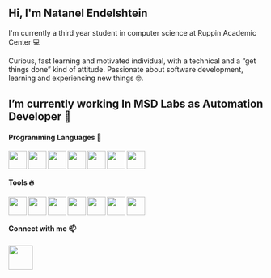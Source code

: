 ## Hi, I'm Natanel Endelshtein

I'm currently a third year student in computer science at Ruppin Academic Center 💻

Curious, fast learning and motivated individual, with a technical and a “get things done” kind of attitude.
Passionate about software development, learning and experiencing new things 🤓.
 
##  I’m currently working In MSD Labs as Automation Developer 🔭

#### Programming Languages 🚀

<img align="left" width="36px" src="https://user-images.githubusercontent.com/57855070/98301894-33521300-1fc4-11eb-860e-f06c2a2e9dce.png"/>
<img align="left" width="36px" src="https://user-images.githubusercontent.com/57855070/98302169-9c398b00-1fc4-11eb-9734-1c075d91db98.png"/>
<img align="left" width="36px" src="https://user-images.githubusercontent.com/57855070/98302891-e8d19600-1fc5-11eb-88ff-96a990f80521.png"/>
<img align="left" width="36px" src="https://user-images.githubusercontent.com/57855070/98302338-e1f65380-1fc4-11eb-95ae-ad38f2c4fc13.png"/> 
<img align="left" width="36px" src="https://camo.githubusercontent.com/52045ed9d775b4ac9286e51c28b878edca6bb1750815b423c8d06c7976040ab7/68747470733a2f2f6d617274696e63686176657a2e6769746875622e696f2f4173736574732f4c6f676f732f6373686172702e737667"/> 
<img align="left" width="36px" src="https://regency.capital/wp-content/uploads/2020/04/flutter-logo.png"/> 
<img align="left" width="36px" src="https://seeklogo.com/images/N/nodejs-logo-FBE122E377-seeklogo.com.png"/> 
<br />

<br />

#### Tools 🔥

<img align="left" width="36px" src="https://user-images.githubusercontent.com/57855070/98331898-3a017a00-2006-11eb-938a-eb22d38f9f57.png"/>
<img align="left" width="36px" src="https://d33wubrfki0l68.cloudfront.net/6819a0fed8cb9945e11bf4b271100bd405533c73/de933/assets/images/blog/appium-logo.png"/>
<img align="left" width="36px" src="http://rzine.fr/publication/20200316_rselenium_turorial/featured.png"/>
<img align="left" width="36px" src="https://d2cnjxvu6pstmv.cloudfront.net/wp-content/uploads/2018/01/22135721/azure_icon.png"/>
<img align="left" width="36px" src="https://user-images.githubusercontent.com/57855070/98332575-94e7a100-2007-11eb-9c2b-81ad2d1d04f1.png"/>
<img align="left" width="36px" src="https://user-images.githubusercontent.com/57855070/98332622-ad57bb80-2007-11eb-8ecb-9bd68aefeef6.png"/> 
<img align="left" width="36px" src="https://cloudblogs.microsoft.com/uploads/prod/sites/32/2020/05/SQL.png"/> 
<br />

 
 <br />
  
  
#### Connect with me 📫

[<img align="left" width="48px" src="https://user-images.githubusercontent.com/57855070/98333031-8fd72180-2008-11eb-96ce-cc86e185889c.png"/>][linkedin]

[linkedin]: https://www.linkedin.com/in/natanel-endelshtein-35403b5a/


